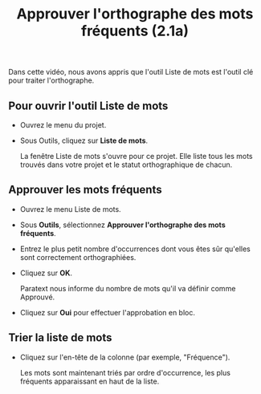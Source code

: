 ﻿---
title: Approuver l'orthographe des mots fréquents (2.1a)
---
Dans cette vidéo, nous avons appris que l'outil Liste de mots est l'outil clé pour traiter l'orthographe.

## Pour ouvrir l'outil Liste de mots

-   Ouvrez le menu du projet.
-   Sous Outils, cliquez sur **Liste de mots**.

    La fenêtre Liste de mots s'ouvre pour ce projet. Elle liste tous les mots trouvés dans votre projet et le statut orthographique de chacun.

## Approuver les mots fréquents

-   Ouvrez le menu Liste de mots.
-   Sous **Outils**, sélectionnez **Approuver l'orthographe des mots fréquents**.
-   Entrez le plus petit nombre d'occurrences dont vous êtes sûr qu'elles sont correctement orthographiées.
-   Cliquez sur **OK**.

    Paratext nous informe du nombre de mots qu'il va définir comme Approuvé.

-   Cliquez sur **Oui** pour effectuer l'approbation en bloc.

## Trier la liste de mots

-   Cliquez sur l'en-tête de la colonne (par exemple, "Fréquence").

    Les mots sont maintenant triés par ordre d'occurrence, les plus fréquents apparaissant en haut de la liste.

